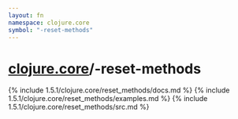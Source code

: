 ```yaml
---
layout: fn
namespace: clojure.core
symbol: "-reset-methods"
---
```


# [clojure.core](../)/-reset-methods

{% include 1.5.1/clojure.core/reset_methods/docs.md %}
{% include 1.5.1/clojure.core/reset_methods/examples.md %}
{% include 1.5.1/clojure.core/reset_methods/src.md %}

